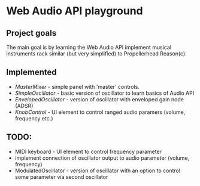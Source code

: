 # Web Audio API playground

## Project goals

The main goal is by learning the Web Audio API implement musical instruments rack similar (but very simplified) to Propellerhead Reason(c).

## Implemented

* *MasterMixer* - simple panel with 'master' controls.
* *SimpleOscillator* - basic version of oscillator to learn basics of Audio API
* *EnvelopedOscillator* - version of oscillator with enveloped gain node (ADSR)
* *KnobControl* - UI element to control ranged audio paramers (volume, frequency etc.)

## TODO:

* MIDI keyboard - UI element to control frequency parameter
* implement connection of oscillator output to audio parameter (volume, frequency)
* ModulatedOscillator - version of oscillator with an option to control some parameter via second oscillator
